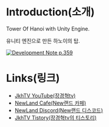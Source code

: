 # **Introduction(소개)**

Tower Of Hanoi with Unity Engine.

유니티 엔진으로 만든 하노이의 탑.

[![Development Note p.359](https://img.youtube.com/vi/S1XegATPEsE/0.jpg)](https://www.youtube.com/watch?v=S1XegATPEsE)

# **Links(링크)**

* [JkhTV YouTube(장경혁tv)](https://www.youtube.com/@NewLand2019-JkhTV)
* [NewLand Cafe(New랜드 카페)](https://cafe.naver.com/2019newland)
* [NewLand Discord(New랜드 디스코드)](https://discord.gg/2J646MaZGA)
* [JkhTV Tistory(장경혁tv의 티스토리)](https://jkhtv.tistory.com)
